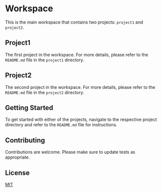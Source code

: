 # Workspace

This is the main workspace that contains two projects: `project1` and `project2`.

## Project1

The first project in the workspace. For more details, please refer to the `README.md` file in the `project1` directory.

## Project2

The second project in the workspace. For more details, please refer to the `README.md` file in the `project2` directory.

## Getting Started

To get started with either of the projects, navigate to the respective project directory and refer to the `README.md` file for instructions.

## Contributing

Contributions are welcome. Please make sure to update tests as appropriate.

## License

[MIT](https://choosealicense.com/licenses/mit/)